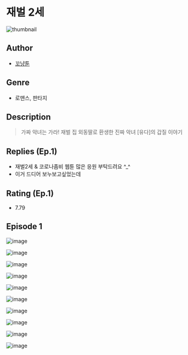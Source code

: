 # 재벌 2세
![thumbnail](https://image-comic.pstatic.net/user_contents_data/challenge_comic/2023/05/23/365005/upload_7219605761544172089_480x623.jpeg)

## Author
- [꼬냥툰](https://comic.naver.com/artistTitle?id=365005)

## Genre
- 로맨스, 판타지

## Description
> 가짜 악녀는 가라! 재벌 집 외동딸로 환생한 진짜 악녀 [유다]의 갑질 이야기

## Replies (Ep.1)
- 재벌2세 & 코로나좀비 웹툰 많은 응원 부탁드려요 ^_^
- 이거 드디어 보누보고싶었는데

## Rating (Ep.1)
- 7.79

## Episode 1
![image](https://image-comic.pstatic.net/user_contents_data/challenge_comic/2023/05/23/365005/upload_7365693503528252002.jpeg)

![image](https://image-comic.pstatic.net/user_contents_data/challenge_comic/2023/05/23/365005/upload_7365132945066178100.jpeg)

![image](https://image-comic.pstatic.net/user_contents_data/challenge_comic/2023/05/23/365005/upload_7305228042630685798.jpeg)

![image](https://image-comic.pstatic.net/user_contents_data/challenge_comic/2023/05/23/365005/upload_4049411604161651301.jpeg)

![image](https://image-comic.pstatic.net/user_contents_data/challenge_comic/2023/05/23/365005/upload_4120846853881487922.jpeg)

![image](https://image-comic.pstatic.net/user_contents_data/challenge_comic/2023/05/23/365005/upload_4063431283550020912.jpeg)

![image](https://image-comic.pstatic.net/user_contents_data/challenge_comic/2023/05/23/365005/upload_7291953840662341170.jpeg)

![image](https://image-comic.pstatic.net/user_contents_data/challenge_comic/2023/05/23/365005/upload_3760846753904998455.jpeg)

![image](https://image-comic.pstatic.net/user_contents_data/challenge_comic/2023/05/23/365005/upload_7089844731410473781.jpeg)

![image](https://image-comic.pstatic.net/user_contents_data/challenge_comic/2023/05/23/365005/upload_3978985668112167731.jpeg)
